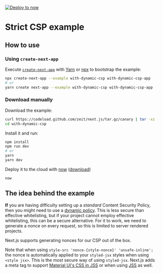 [![Deploy to now](https://deploy.now.sh/static/button.svg)](https://deploy.now.sh/?repo=https://github.com/zeit/next.js/tree/master/examples/with-dynamic-csp)

# Strict CSP example

## How to use

### Using `create-next-app`

Execute [`create-next-app`](https://github.com/segmentio/create-next-app) with [Yarn](https://yarnpkg.com/lang/en/docs/cli/create/) or [npx](https://github.com/zkat/npx#readme) to bootstrap the example:

```bash
npx create-next-app --example with-dynamic-csp with-dynamic-csp-app
# or
yarn create next-app --example with-dynamic-csp with-dynamic-csp-app
```

### Download manually

Download the example:

```bash
curl https://codeload.github.com/zeit/next.js/tar.gz/canary | tar -xz --strip=2 next.js-canary/examples/with-dynamic-csp
cd with-dynamic-csp
```

Install it and run:

```bash
npm install
npm run dev
# or
yarn
yarn dev
```

Deploy it to the cloud with [now](https://zeit.co/now) ([download](https://zeit.co/download))

```bash
now
```

## The idea behind the example

**If** you are having difficulty setting up a *standard* Content Security Policy, then you might need to use a [dynamic policy](https://csp.withgoogle.com/docs/strict-csp.html). This is less secure than effective whitelisting, but if your project cannot employ effective whitelisting, this can be a secure alternative. For it to work, we need to generate a nonce on every request, so this is limited to server rendered projects.

Next.js supports generating nonces for our CSP out of the box.

Note that when using `style-src 'nonce-{style-nonce}' 'unsafe-inline';` the nonce is automatically applied to your `styled-jsx` styles when using `<style jsx>`. This is the most secure way of using `styled-jsx`. Next.js adds a meta tag to support [Material UI's CSS in JSS](https://material-ui.com/css-in-js/advanced/#content-security-policy-csp) or when using [JSS](https://github.com/cssinjs/jss/blob/master/docs/csp.md) as well.
